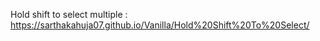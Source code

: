 Hold shift to select multiple : https://sarthakahuja07.github.io/Vanilla/Hold%20Shift%20To%20Select/